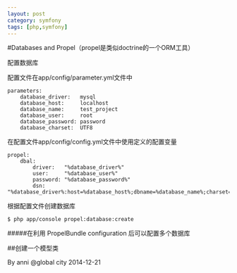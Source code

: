 ```yaml
---
layout: post
category: symfony
tags: [php,symfony]
---
```


#Databases and Propel（propel是类似doctrine的一个ORM工具）

配置数据库

配置文件在app/config/parameter.yml文件中

    parameters:
        database_driver:   mysql
        database_host:     localhost
        database_name:     test_project
        database_user:     root
        database_password: password
        database_charset:  UTF8

在配置文件app/config/config.yml文件中使用定义的配置变量

    propel:
        dbal:
            driver:   "%database_driver%"
            user:     "%database_user%"
            password: "%database_password%"
            dsn:      "%database_driver%:host=%database_host%;dbname=%database_name%;charset=%database_charset%"

根据配置文件创建数据库

    $ php app/console propel:database:create

#####在利用 PropelBundle configuration 后可以配置多个数据库

##创建一个模型类


By anni @global city  2014-12-21
